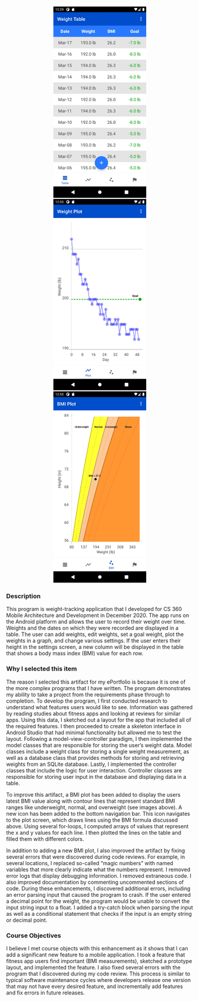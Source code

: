 <p align="center">
     <img src="/images/Table_Light.jpeg" alt="alt text" width="250px" hspace="10">
     <img src="/images/Plot_Light.jpeg" alt="alt text" width="250px" hspace="10">
     <img src="/images/BMI_Light.jpeg" alt="alt text" width="250px" hspace="10">
</p>

### Description
This program is weight-tracking application that I developed for CS 360 Mobile Architecture and Development in December 2020. The app runs on the Android platform and allows the user to record their weight over time. Weights and the dates on which they were recorded are displayed in a table. The user can add weights, edit weights, set a goal weight, plot the weights in a graph, and change various settings. If the user enters their height in the settings screen, a new column will be displayed in the table that shows a body mass index (BMI) value for each row.

### Why I selected this item
The reason I selected this artifact for my ePortfolio is because it is one of the more complex programs that I have written. The program demonstrates my ability to take a project from the requirements phase through to completion. To develop the program, I first conducted research to understand what features users would like to see. Information was gathered by reading studies about fitness apps and looking at reviews for similar apps. Using this data, I sketched out a layout for the app that included all of the required features. I then proceeded to create a skeleton interface in Android Studio that had minimal functionality but allowed me to test the layout. Following a model-view-controller paradigm, I then implemented the model classes that are responsible for storing the user’s weight data. Model classes include a weight class for storing a single weight measurement, as well as a database class that provides methods for storing and retrieving weights from an SQLite database. Lastly, I implemented the controller classes that include the logic for user interaction. Controller classes are responsible for storing user input in the database and displaying data in a table.

To improve this artifact, a BMI plot has been added to display the users latest BMI value along with contour lines that represent standard BMI ranges like underweight, normal, and overweight (see images above). A new icon has been added to the bottom navigation bar. This icon navigates to the plot screen, which draws lines using the BMI formula discussed above. Using several for-loops, I computed arrays of values that represent the x and y values for each line. I then plotted the lines on the table and filled them with different colors.

In addition to adding a new BMI plot, I also improved the artifact by fixing several errors that were discovered during code reviews. For example, in several locations, I replaced so-called “magic numbers” with named variables that more clearly indicate what the numbers represent. I removed error logs that display debugging information. I removed extraneous code. I also improved documentation by commenting uncommented sections of code. During these enhancements, I discovered additional errors, including an error parsing input that caused the program to crash. If the user entered a decimal point for the weight, the program would be unable to convert the input string input to a float. I added a try-catch block when parsing the input as well as a conditional statement that checks if the input is an empty string or decimal point.  


### Course Objectives
I believe I met course objects with this enhancement as it shows that I can add a significant new feature to a mobile application. I took a feature that fitness app users find important (BMI measurements), sketched a prototype layout, and implemented the feature. I also fixed several errors with the program that I discovered during my code review. This process is similar to typical software maintenance cycles where developers release one version that may not have every desired feature, and incrementally add features and fix errors in future releases.




